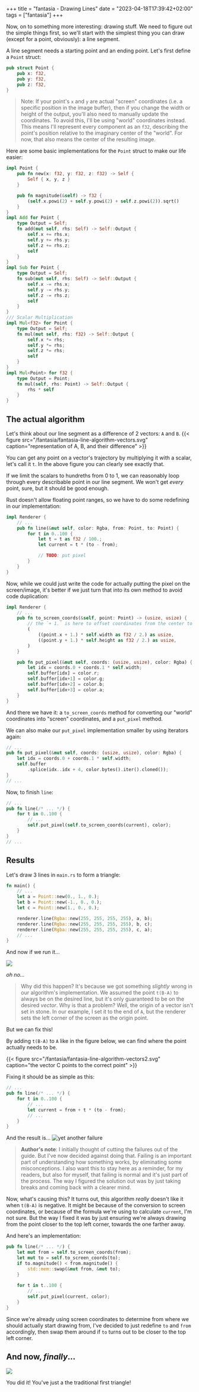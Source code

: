 +++
title = "fantasia - Drawing Lines"
date = "2023-04-18T17:39:42+02:00"
tags = ["fantasia"]
+++

Now, on to something more interesting: drawing stuff.
We need to figure out the simple things first, 
so we'll start with the simplest thing you can draw (except for a point, obviously): a line segment.

A line segment needs a starting point and an ending point. Let's first define a `Point` struct:
```rust
pub struct Point {
    pub x: f32,
    pub y: f32,
    pub z: f32,
}
```
> Note: If your point's `x` and `y` are actual "screen" coordinates (i.e. a specific position in the image buffer),
then if you change the width or height of the output, you'll also need to manually update the coordinates.
To avoid this, I'll be using "world" coordinates instead. This means I'll represent every component as an `f32`,
describing the point's position relative to the imaginary center of the "world".
For now, that also means the center of the resulting image.

Here are some basic implementations for the `Point` struct to make our life easier:
```rust
impl Point {
    pub fn new(x: f32, y: f32, z: f32) -> Self {
        Self { x, y, z }
    }

    pub fn magnitude(&self) -> f32 {
        (self.x.powi(2) + self.y.powi(2) + self.z.powi(2)).sqrt()
    }
}
impl Add for Point {
    type Output = Self;
    fn add(mut self, rhs: Self) -> Self::Output {
        self.x += rhs.x;
        self.y += rhs.y;
        self.z += rhs.z;
        self
    }
}
impl Sub for Point {
    type Output = Self;
    fn sub(mut self, rhs: Self) -> Self::Output {
        self.x -= rhs.x;
        self.y -= rhs.y;
        self.z -= rhs.z;
        self
    }
}
/// Scalar Multiplication
impl Mul<f32> for Point {
    type Output = Self;
    fn mul(mut self, rhs: f32) -> Self::Output {
        self.x *= rhs;
        self.y *= rhs;
        self.z *= rhs;
        self
    }
}
impl Mul<Point> for f32 {
    type Output = Point;
    fn mul(self, rhs: Point) -> Self::Output {
        rhs * self
    }
}
```

The actual algorithm
--------------------
Let's think about our line segment as a difference of 2 vectors: `A` and `B`.
{{< figure src="/fantasia/fantasia-line-algorithm-vectors.svg" caption="representation of A, B, and their difference" >}}

You can get any point on a vector's trajectory by multiplying it with a scalar, let's call it `t`.
In the above figure you can clearly see exactly that.

If we limit the scalars to hundreths from 0 to 1, we can reasonably loop through every describable point in our line segment.
We won't get *every* point, sure, but it should be good enough.

Rust doesn't allow floating point ranges, so we have to do some redefining in our implementation:
```rust
impl Renderer {
    // ...
    pub fn line(&mut self, color: Rgba, from: Point, to: Point) {
        for t in 0..100 {
            let t = t as f32 / 100.;
            let current = t * (to - from);

            // TODO: put pixel
        }
    }
}
```
Now, while we could just write the code for actually putting the pixel on the screen/image,
it's better if we just turn that into its own method to avoid code duplication:
```rust
impl Renderer {
    // ...
    pub fn to_screen_coords(&self, point: Point) -> (usize, usize) {
        // the `+ 1.` is here to offset coordinates from the center to the top left corner
        (
            ((point.x + 1.) * self.width as f32 / 2.) as usize,
            ((point.y + 1.) * self.height as f32 / 2.) as usize,
        )
    }

    pub fn put_pixel(&mut self, coords: (usize, usize), color: Rgba) {
        let idx = coords.0 + coords.1 * self.width;
        self.buffer[idx] = color.r;
        self.buffer[idx+1] = color.g;
        self.buffer[idx+2] = color.b;
        self.buffer[idx+3] = color.a;
    }
}
```
And there we have it: a `to_screen_coords` method for converting our "world" coordinates into "screen" coordinates,
and a `put_pixel` method.

We can also make our `put_pixel` implementation smaller by using iterators again:
```rust
// ...
pub fn put_pixel(&mut self, coords: (usize, usize), color: Rgba) {
    let idx = coords.0 + coords.1 * self.width;
    self.buffer
        .splice(idx..idx + 4, color.bytes().iter().cloned());
}
// ...
```

Now, to finish `line`:
```rust
// ...
pub fn line(/* ... */) {
    for t in 0..100 {
        // ...
        self.put_pixel(self.to_screen_coords(current), color);
    }
}
// ...
```

Results
-------

Let's draw 3 lines in `main.rs` to form a triangle:
```rust
fn main() {
    // ...
    let a = Point::new(0., 1., 0.);
    let b = Point::new(-1., 0., 0.);
    let c = Point::new(1., 0., 0.);

    renderer.line(Rgba::new(255, 255, 255, 255), a, b);
    renderer.line(Rgba::new(255, 255, 255, 255), b, c);
    renderer.line(Rgba::new(255, 255, 255, 255), c, a);
    // ...
}
```

And now if we run it...

![](/fantasia/fantasia-line-output-uh-oh.png)

*oh no...*

> Why did this happen? It's because we got something *slightly* wrong in our algorithm's implementation.
We assumed the point `t(B-A)` to always be on the desired line, but it's only guaranteed to be on the desired *vector*.
Why is that a problem? Well, the origin of a vector isn't set in stone. 
In our example, I set it to the end of `A`, but the renderer sets the left corner of the screen as the origin point.

But we can fix this!

By adding `t(B-A)` to `A` like in the figure below, we can find where the point actually needs to be.

{{< figure src="/fantasia/fantasia-line-algorithm-vectors2.svg" caption="the vector C points to the correct point" >}}

Fixing it should be as simple as this:
```rust
// ...
pub fn line(/* ... */) {
    for t in 0..100 {
        // ...
        let current = from + t * (to - from);
        // ...
    }
}
```

And the result is...
![yet another failure](/fantasia/fantasia-line-output-uh-oh2.png)

> **Author's note**: I initially thought of cutting the failures out of the guide. 
But I've now decided against doing that. Failing is an important part of understanding how something works,
by eliminating some misconceptions. I also want this to stay here as a reminder, for my readers, but also for myself,
that failing is normal and it's just part of the process. The way I figured the solution out was by just taking
breaks and coming back with a clearer mind.

Now, what's causing this? It turns out, this algorithm *really* doesn't like it when `t(B-A)` is negative.
It might be because of the conversion to screen coordinates, or because of the formula we're using to calculate `current`,
I'm not sure. But the way I fixed it was by just ensuring we're always drawing from the point closer to the top left corner,
towards the one farther away.

And here's an implementation:
```rust
pub fn line(/* ... */) {
    let mut from = self.to_screen_coords(from);
    let mut to = self.to_screen_coords(to);
    if to.magnitude() < from.magnitude() {
        std::mem::swap(&mut from, &mut to);
    }
    
    for t in t..100 {
        // ...
        self.put_pixel(current, color);
    }
}
```

Since we're already using screen coordinates to determine from where we should actually start drawing from,
I've decided to just redefine `to` and `from` accordingly, then swap them around if `to` turns out to be closer
to the top left corner.

And now, *finally*...
-------------------
![](/fantasia/fantasia-line-output-success.png)

You did it! You've just a the traditional first triangle!
